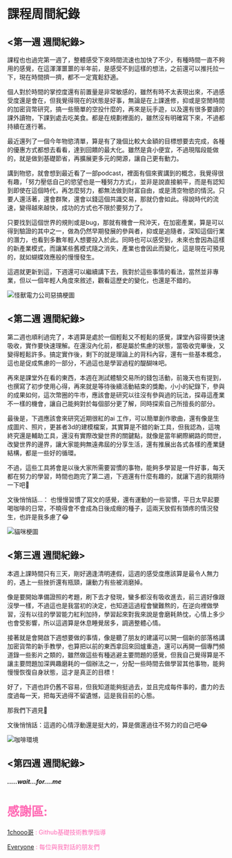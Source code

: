 # 課程周間紀錄


## <第一週 週間紀錄>

課程也也過完第一週了，整體感受下來時間流速也加快了不少，有種時間一直不夠用的感覺，在這渾渾噩噩的半年前，是感受不到這樣的想法，之前還可以推托拉一下，現在時間擠一擠，都不一定寬鬆舒適。

個人對於時間的掌控度還有前置量是非常敏感的，雖然有時不太表現出來，不過感受度還是會在，但我覺得現在的狀態是好事，無論是在上課進修，抑或是空閒時間的加密貨幣研究，搞一些簡單的空投什麼的，再來是玩手遊，以及還有很多要讀的課外讀物，下課到處去吃美食。都是在規劃裡面的，雖然沒有明確寫下來，不過都持續在進行著。

最近還列了一個今年物慾清單，算是有了幾個比較大金額的目標想要去完成，各種的優惠方式都想去看看，達到回饋的最大化。雖然是貪小便宜，不過現階段能做的，就是做到基礎節省，再擴展更多元的開源，讓自己更有動力。
 
講到物慾，就會想到最近看了一部podcast，裡面有個來賓講到的概念，我覺得很有趣，「努力壓低自己的慾望也是一種努力方式」，並非是說直接躺平，而是有認知到即使在這個時代，再怎麼努力，都無法做到財富自由，或是清空物慾的情況。只要人還活著，還會群聚，還會以錢這個共識交易，那就仍會如此。得說時代的流速，變得越來越快，成功的方式也不限於要努力了。

只要找到這個世界的規則或是bug，那就有機會一飛沖天，在加密產業，算是可以得到驗證的其中之一，做為仍然早期發展的參與者，抑或是追隨者，深知這個行業的潛力，也看到多數年輕人想要投入於此。同時也可以感受到，未來也會因為這樣的新產業模式，而讓某些舊模式隨之消失，產業也會因此而變化，這是現在可預見的，就如蝴蝶效應般的慢慢發生。

這週就更新到這，下週還可以繼續講下去，我對於這些事情的看法，當然並非專業，但以一個年輕人角度來敘述，觀看這歷史的變化，也還是不錯的。


![怪獸電力公司惡搞梗圖](https://scontent.ftpe8-1.fna.fbcdn.net/v/t39.30808-6/434216936_2625373557631360_4982060466354750275_n.jpg?_nc_cat=105&ccb=1-7&_nc_sid=5f2048&_nc_ohc=pGN_T5nY4EYAX8XiQkg&_nc_ht=scontent.ftpe8-1.fna&oh=00_AfCOY3ZYVk4EX4s1BFPZT0UXUENWxQ763HzSp09-t_sddg&oe=66106DBB)



## <第二週 週間紀錄>


第二週也順利過完了，本週算是處於一個輕鬆又不輕鬆的感覺，課堂內容得要快速吸收，實作要快速理解。在還沒內化前，都是屬於焦慮的狀態，當吸收完畢後，又變得輕鬆許多。搞定實作後，剩下的就是理論上的背科內容，還有一些基本概念，這也是促成焦慮的一部分，不過這也是學習過程的醍醐味吧。

再來是課堂外在看的東西，本週在測試體驗交易所的錢包活動，前幾天也有提到，也撰寫了初步使用心得，再來就是等待後續活動結束的獎勵，小小的紀錄下，參與的成果如何，這次幣圈的牛市，應該會是研究以往沒有參與過的玩法，探尋這產業不一樣的機會，讓自己能夠對於每個部分更了解，同時探索自己所擅長的部分。

最後是，下週應該會來研究近期很紅的ai 工作，可以簡單創作歌曲，還有像是生成圖片、照片，更甚者3d的建模檔案，其實算是不錯的新工具，但我認為，這塊終究還是輔助工具，還沒有實際改變世界的關鍵點，就像是當年網際網路的問世，改變世界的邊界，讓大家能夠無遠弗屆的分享生活，還有推展出各式各樣的產業鏈結構，都是一些好的循環。

不過，這些工具將會是以後大家所需要習慣的事物，能夠多學習是一件好事，每天都在努力的學習，時間也跑完了第二週，下週還有什麼有趣的，就讓下週的我期待一下吧👀  

文後悄悄話...：
也慢慢習慣了寫文的感覺，還有運動的一些習慣，平日太早起要喝咖啡的日常，不曉得會不會成為日後成癮的種子，這兩天放假有頭疼的情況發生，也許是我多慮了😂

![貓咪梗圖](https://scontent.ftpe8-3.fna.fbcdn.net/v/t39.30808-6/432218310_2630444653790917_7940554612070756562_n.jpg?stp=dst-jpg_p843x403&_nc_cat=111&ccb=1-7&_nc_sid=5f2048&_nc_ohc=Dqwgm3SGAJIAX-WU92s&_nc_ht=scontent.ftpe8-3.fna&oh=00_AfAE5femN2bnrAEVU08MmVEzlyBuNt6crIfPiy-QRXx65A&oe=661072F7)



## <第三週 週間紀錄>


本週上課時間只有三天，剛好適逢清明連假，這週的感受度應該算是最令人無力的，遇上一些挫折還有瓶頸，讓動力有些被消磨掉。

像是要開始準備證照的考題，刷下去才發現，蠻多都沒有吸收進去，前三週好像跟沒學一樣，不過這也是我當初的決定，也知道這過程會蠻難熬的，在逆向裡做學習，沒有以往的學習能力紅利加持，學習起來對我來說是會磨耗熱忱，心情上多少也會受影響，所以這週算是休息睡覺居多，調適整體心情。

接著就是會開啟下週想要做的事情，像是聽了朋友的建議可以開一個新的部落格講加密貨幣的新手教學，也算把以前的東西拿回來回爐重造，還可以再開一個專門頻道錄一些影片之類的，雖然做這些有種逃避主要問題的感覺，但我自己覺得算是不讓主要問題加深興趣磨耗的一個辦法之一，分配一些時間去做學習其他事物，能夠慢慢恢復自身狀態，這才是真正的目標！
  
好了，下週也許仍舊不容易，但我知道能夠挺過去，並且完成每件事的，盡力的去度過每一天，把每天過得不留遺憾，這是我目前的心態。

那我們下週見👀

文後悄悄話：這週的心情浮動還是挺大的，算是償還過往不努力的自己吧😂

![咖啡環境](https://scontent.ftpe7-4.fna.fbcdn.net/v/t39.30808-6/435273784_2635344993300883_4984375405828142235_n.jpg?stp=dst-jpg_p843x403&_nc_cat=107&ccb=1-7&_nc_sid=5f2048&_nc_ohc=qp77CoHMSxYAb6VmsNO&_nc_ht=scontent.ftpe7-4.fna&oh=00_AfB2FluY4AHGttWZplbGg6ZCCls51zLbcPsLfZ8kZawBaw&oe=66199830)



## <第四週 週間紀錄>


##### .....wait...for....me





















<font color = hotpink>

#  感謝區:  

[1chooo哥](https://github.com/1chooo/1chooo.com) : Github基礎技術教學指導

[Everyone]() : 每位與我對話的朋友們